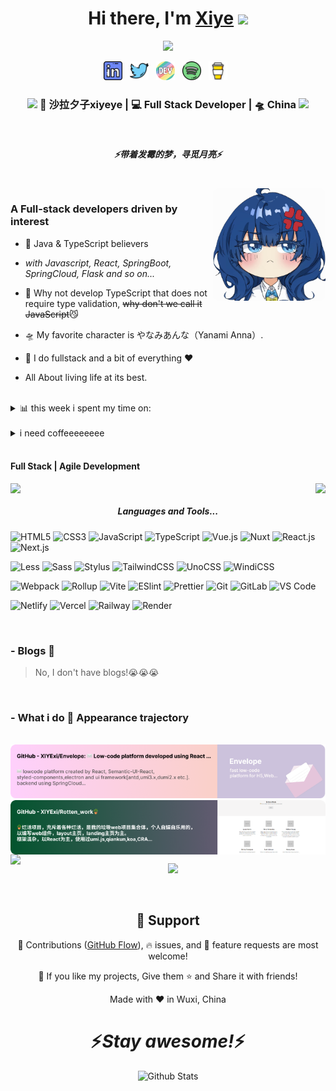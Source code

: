 <div align="center">
   <h1>Hi there, I'm <a href="https://hemant.codes">Xiye</a> 
<img src="https://media.giphy.com/media/hvRJCLFzcasrR4ia7z/giphy.gif" width="25px"> </h1>

   <img src="https://pronoun.cyou/x/y?subject=He&object=Him&height=20"> 
</div>

<p align='center'>
    <a href="/"><img height="30" src="https://raw.githubusercontent.com/8bithemant/8bithemant/master/linkedin.png?raw=true"></a>&nbsp;&nbsp;
    <a href="/"><img height="30" src="https://raw.githubusercontent.com/8bithemant/8bithemant/master/twitter.png?raw=true"></a>&nbsp;&nbsp;
    <a href="/"><img height="30" src="https://raw.githubusercontent.com/8bithemant/8bithemant/master/devto.png?raw=true"></a>&nbsp;&nbsp;
    <a href="/"><img height="30" src="https://raw.githubusercontent.com/8bithemant/8bithemant/master/spotify.png?raw=true"></a>&nbsp;&nbsp;
    <a href="/"><img height="30" src="https://raw.githubusercontent.com/8bithemant/8bithemant/master/coffee.jpg?raw=true"></a>&nbsp;&nbsp;
 </p>



<div align="center">
    <h3>
    <img src="https://media.giphy.com/media/WUlplcMpOCEmTGBtBW/giphy.gif" width="30">
        🙎 沙拉夕子xiyeye | 💻 Full Stack Developer | 🛸 China  
    <img src="https://media.giphy.com/media/WUlplcMpOCEmTGBtBW/giphy.gif" width="30"></h3>
</div>

<br />
 
<h5 align="center">
   <i>⚡️带着发霉的梦，寻觅月亮⚡️</i>
</h5>
<br />



<img align="right" height="180px" width="180px" style="border-radius: 10px; margin-left: 5px;"  src="./avatar.jpg" />
<p align="center">
  <h3> A Full-stack developers driven by interest</h3>
</p>

 - 🥀 Java & TypeScript believers
 
 - <i>with Javascript, React, SpringBoot, SpringCloud, Flask and so on...</i>
   
 - 🔭 Why not develop TypeScript that does not require type validation, <del>why don't we call it JavaScript</del>😼

 - 🛸 My favorite character is やなみあんな（Yanami Anna）.
 
 - 💬 I do fullstack and a bit of everything :heart:
 
 - All About living life at its best.

<br/>

<details>
<summary>📊 this week i spent my time on:</summary>

```txt
No activity tracked !
```

</details>

<br />


<details>
<summary>i need coffeeeeeeee</summary>

if you like what i do, maybe consider buying me a coffee/tea (plz send to b309🥺👉👈) 

<a href="#" target="_blank"><img src="https://cdn.buymeacoffee.com/buttons/v2/default-red.png" alt="Buy Me A Coffee" width="150" ></a>

</details>

<br />




<p align="center">
  <h4> Full Stack | Agile Development </h4>
</p>


<div>
<a href=''>
  <img align='left' src='https://github-readme-stats.vercel.app/api?username=XIYExi&show_icons=true&theme=redical' />
</a>
  
<a href=''>
  <img align='right' src='https://github-readme-stats.vercel.app/api/top-langs/?username=XIYExi&layout=normal' />
</a>

</div>


<br />


<h5 align="center">  Languages and Tools... </h5>

![HTML5](https://img.shields.io/badge/-HTML5-%23E44D27?style=flat-square&logo=html5&logoColor=ffffff)
![CSS3](https://img.shields.io/badge/-CSS3-%231572B6?style=flat-square&logo=css3)
![JavaScript](https://img.shields.io/badge/-JavaScript-%23F7DF1C?style=flat-square&logo=javascript&logoColor=000000&labelColor=%23F7DF1C&color=%23FFCE5A)
![TypeScript](https://img.shields.io/badge/-TypeScript-007ACC?style=flat-square&logo=typescript&logoColor=white)
![Vue.js](https://img.shields.io/badge/-Vue.js-%232c3e50?style=flat-square&logo=vuedotjs)
![Nuxt](https://img.shields.io/badge/-Nuxt.js-%23282C34?style=flat-square&logo=nuxtdotjs)
![React.js](https://img.shields.io/badge/-React.js-%23282C34?style=flat-square&logo=react)
![Next.js](https://img.shields.io/badge/-Next.js-%23000000?style=flat-square&logo=nextdotjs)

![Less](https://img.shields.io/badge/-Less-%231d365d?style=flat-square&logo=less&logoColor=ffffff)
![Sass](https://img.shields.io/badge/-Sass-%23CC6699?style=flat-square&logo=sass&logoColor=ffffff)
![Stylus](https://img.shields.io/badge/-Stylus-%23333333?style=flat-square&logo=stylus)
![TailwindCSS](https://img.shields.io/badge/-TailwindCSS-%231a202c?style=flat-square&logo=tailwind-css)
![UnoCSS](https://img.shields.io/badge/-UnoCSS-%23333333?style=flat-square&logo=unocss)
![WindiCSS](https://img.shields.io/badge/-WindiCSS-%23000000?style=flat-square&logo=tailwind-css&&logoColor=48B0F1)

![Webpack](https://img.shields.io/badge/-Webpack-%232C3A42?style=flat-square&logo=webpack)
![Rollup](https://img.shields.io/badge/-Rollup-%23EC4A3F?style=flat-square&logo=rollupdotjs&logoColor=ffffff)
![Vite](https://img.shields.io/badge/-Vite-%23646CFF?style=flat-square&logo=vite&logoColor=ffffff)
![ESlint](https://img.shields.io/badge/-ESLint-%234B32C3?style=flat-square&logo=eslint)
![Prettier](https://img.shields.io/badge/-Prettier-%23F7B93E?style=flat-square&logo=prettier&logoColor=ffffff)
![Git](https://img.shields.io/badge/-Git-%23F05032?style=flat-square&logo=git&logoColor=%23ffffff)
![GitLab](https://img.shields.io/badge/-GitLab-FCA121?style=flat-square&logo=gitlab)
![VS Code](https://img.shields.io/badge/-VSCode-%23007ACC?style=flat-square&logo=visual-studio-code)

![Netlify](https://img.shields.io/badge/-Netlify-%2300C7B7?style=flat-square&logo=netlify&logoColor=ffffff)
![Vercel](https://img.shields.io/badge/-Vercel-%23ffffff?style=flat-square&logo=vercel&logoColor=000000)
![Railway](https://img.shields.io/badge/-Railway-%230B0D0E?style=flat-square&logo=railway)
![Render](https://img.shields.io/badge/-Render-%2346E3B7?style=flat-square&logo=render&logoColor=ffffff)

<br />

### - Blogs 🌱

> No, I don't have blogs!😭😭😭


<br />

### - What i do 🐖 Appearance trajectory 


<br />

<a href="https://github.com/XIYExi/Envelope">
<img align="center" src="./Group1.png" />
</a>

<a href="https://github.com/XIYExi/Rotten_work">
<img align="center" src="./Group2.png" />
</a>


<img align='left' src='https://github-readme-activity-graph.cyclic.app/graph?username=XIYExi&theme=dracula'/>



<p align="center">
   <img src="https://media.giphy.com/media/f9XgHHnPnDjOF1hWpl/giphy.gif" />
</p>


   
<br />

<h2 align="center">🤝 Support</h2>

<p align="center">🎀 Contributions (<a href="https://guides.github.com/introduction/flow" title="GitHub flow">GitHub Flow</a>), 🔥 issues, and 🥮 feature requests are most welcome!</p>

<p align="center">💙 If you like my projects, Give them ⭐ and Share it with friends!</p>
</p>
<p align="center">Made with ❤️ in Wuxi, China</p>

<h1 align='center'>⚡️<i>Stay awesome!</i>⚡️</h1>

<p align="center">
<img src="https://raw.githubusercontent.com/mayhemantt/mayhemantt/Update/svg/Bottom.svg" alt="Github Stats" />
</p>
